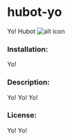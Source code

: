 hubot-yo
========

Yo! Hubot
![alt icon](http://www.independent.co.uk/incoming/article9547794.ece/binary/original/yo-app-2.png)

### Installation:
Yo!

### Description:
Yo! Yo! Yo!

### License:
Yo! Yo!
